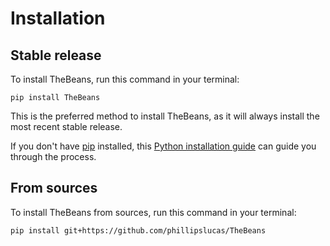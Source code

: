 # Installation

## Stable release

To install TheBeans, run this command in your terminal:

```
pip install TheBeans
```

This is the preferred method to install TheBeans, as it will always install the most recent stable release.

If you don't have [pip](https://pip.pypa.io) installed, this [Python installation guide](http://docs.python-guide.org/en/latest/starting/installation/) can guide you through the process.

## From sources

To install TheBeans from sources, run this command in your terminal:

```
pip install git+https://github.com/phillipslucas/TheBeans
```
